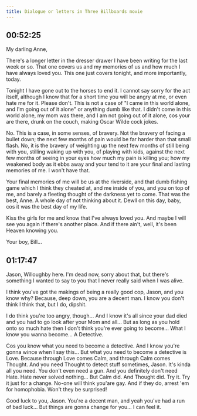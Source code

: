 ```yaml
---
title: Dialogue or letters in Three Billboards movie
---
```


## 00:52:25

My darling Anne,

There's a longer letter in the dresser drawer I have been writing for the last week or so. That one covers us and my memories of us and how much I have always loved you. This one just covers tonight, and more importantly, today.

Tonight I have gone out to the horses to end it. I cannot say sorry for the act itself, although I know that for a short time you will be angry at me, or even hate me for it. Please don't. This is not a case of "I came in this world alone, and I'm going out of it alone" or anything dumb like that. I didn't come in this world alone, my mom was there, and I am not going out of it alone, cos your are there, drunk on the couch, making Oscar Wilde cock jokes.

No. This is a case, in some senses, of bravery. Not the bravery of facing a bullet down; the next few months of pain would be far harder than that small flash. No, it is the bravery of weighting up the next few months of still being with you, stilling waking up with you, of playing with kids, against the next few months of seeing in your eyes how much my pain is killing you; how my weakened body as it ebbs away and your tend to it are your final and lasting memories of me. I won't have that.

Your final memories of me will be us at the riverside, and that dumb fishing game which I think they cheated at, and me inside of you, and you on top of me, and barely a fleeting thought of the darkness yet to come. That was the best, Anne. A whole day of not thinking about it. Dewll on this day, baby, cos it was the best day of my life. 

Kiss the girls for me and know that I've always loved you. And maybe I will see you again if there's another place. And if there ain't, well, it's been Heaven knowing you.

Your boy, Bill...


## 01:17:47

Jason, Willoughby here. I'm dead now, sorry about that, but there's something I wanted to say to you that I never really said when I was alive.

I think you've got the makings of being a really good cop, Jason, and you know why? Because, deep down, you are a decent man. I know you don't think I think that, but I do, dipshit.

I do think you're too angry, though... And I know it's all since your dad died and you had to go look after your Mom and all... But as long as you hold onto so much hate then I don't think you're ever going to become... What I know you wanna become... A Detective.

Cos you know what you need to become a detective. And I know you're gonna wince when I say this... But what you need to become a detective is Love. Because through Love comes Calm, and through Calm comes Thought. And you need Thought to detect stuff sometimes, Jason. It's kinda all you need. You don't even need a gun. And you definitely don't need Hate. Hate never solved nothing... But Calm did. And Thought did. Try it. Try it just for a change. No-one will think you'are gay. And if they do, arrest 'em for homophobia. Won't they be surprised! 

Good luck to you, Jason. You're a decent man, and yeah you've had a run of bad luck... But things are gonna change for you... I can feel it.












